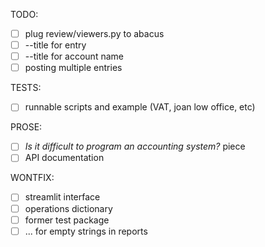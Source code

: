 TODO:

- [ ] plug review/viewers.py to abacus
- [ ] --title for entry
- [ ] --title for account name
- [ ] posting multiple entries

TESTS:

- [ ] runnable scripts and example (VAT, joan low office, etc)

PROSE:

- [ ] _Is it difficult to program an accounting system?_ piece
- [ ] API documentation

WONTFIX:

- [ ] streamlit interface
- [ ] operations dictionary
- [ ] former test package
- [ ] ... for empty strings in reports
